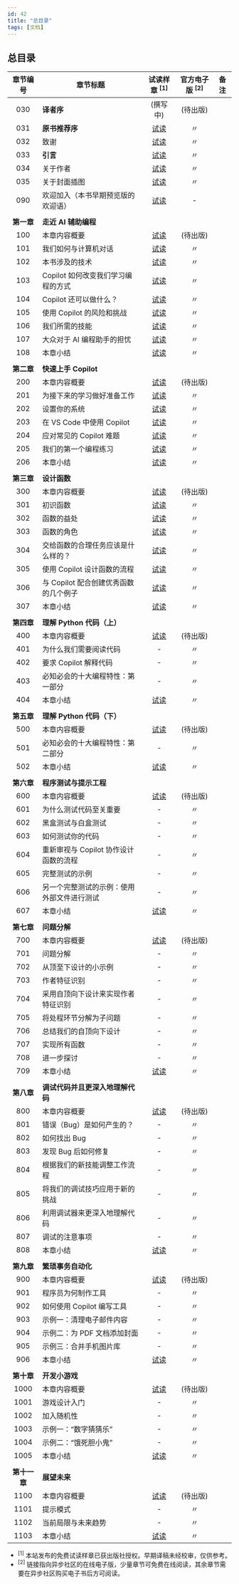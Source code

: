 ```yaml
---
id: 42
title: "总目录"
tags: [文档]
---
```


## 总目录

章节编号 | 章节标题 | 试读样章 <sup>[1]</sup> | 官方电子版 <sup>[2]</sup> | 备注
:---:|---|:---:|:---:|---
030 | **译者序** | (撰写中) |  (待出版)  |
031| **原书推荐序** | [试读](https://github.com/cssmagic/Learn-AI-Assisted-Python-Programming/issues/43) | 〃 |
032| 致谢| [试读](https://github.com/cssmagic/Learn-AI-Assisted-Python-Programming/issues/44) | 〃 |
033| **引言** | [试读](https://github.com/cssmagic/Learn-AI-Assisted-Python-Programming/issues/45) | 〃 |
034| 关于作者 | [试读](https://github.com/cssmagic/Learn-AI-Assisted-Python-Programming/issues/46) | 〃 |
035| 关于封面插图 | [试读](https://github.com/cssmagic/Learn-AI-Assisted-Python-Programming/issues/47) | 〃 |
090| 欢迎加入（本书早期预览版的欢迎语） |[试读](https://github.com/cssmagic/Learn-AI-Assisted-Python-Programming/issues/1)| - |
||||
**第一章** | **走近 AI 辅助编程** ||  |
100 | 本章内容概要 | [试读](https://github.com/cssmagic/Learn-AI-Assisted-Python-Programming/issues/2) | (待出版) |
101 | 我们如何与计算机对话 | [试读](https://github.com/cssmagic/Learn-AI-Assisted-Python-Programming/issues/3)|〃|
102 | 本书涉及的技术 | [试读](https://github.com/cssmagic/Learn-AI-Assisted-Python-Programming/issues/4)|〃|
103 | Copilot 如何改变我们学习编程的方式 | [试读](https://github.com/cssmagic/Learn-AI-Assisted-Python-Programming/issues/5)|〃|
104 | Copilot 还可以做什么？ | [试读](https://github.com/cssmagic/Learn-AI-Assisted-Python-Programming/issues/6)|〃|
105 | 使用 Copilot 的风险和挑战 | [试读](https://github.com/cssmagic/Learn-AI-Assisted-Python-Programming/issues/7)|〃|
106 | 我们所需的技能 | [试读](https://github.com/cssmagic/Learn-AI-Assisted-Python-Programming/issues/8)|〃|
107 | 大众对于 AI 编程助手的担忧 | [试读](https://github.com/cssmagic/Learn-AI-Assisted-Python-Programming/issues/9)|〃|
108 | 本章小结 | [试读](https://github.com/cssmagic/Learn-AI-Assisted-Python-Programming/issues/10)|〃|
||||
**第二章** | **快速上手 Copilot**||  |
200 | 本章内容概要 | [试读](https://github.com/cssmagic/Learn-AI-Assisted-Python-Programming/issues/29)|(待出版)|
201 | 为接下来的学习做好准备工作 | [试读](https://github.com/cssmagic/Learn-AI-Assisted-Python-Programming/issues/31)|〃|
202 | 设置你的系统 | [试读](https://github.com/cssmagic/Learn-AI-Assisted-Python-Programming/issues/32)|〃|
203 | 在 VS Code 中使用 Copilot | [试读](https://github.com/cssmagic/Learn-AI-Assisted-Python-Programming/issues/33)|〃|
204 | 应对常见的 Copilot 难题 | [试读](https://github.com/cssmagic/Learn-AI-Assisted-Python-Programming/issues/34)|〃|
205 | 我们的第一个编程练习 | [试读](https://github.com/cssmagic/Learn-AI-Assisted-Python-Programming/issues/35)|〃|
206 | 本章小结 | [试读](https://github.com/cssmagic/Learn-AI-Assisted-Python-Programming/issues/30)|〃|
||||
**第三章** | **设计函数**||  |
300 | 本章内容概要 | [试读](https://github.com/cssmagic/Learn-AI-Assisted-Python-Programming/issues/27)|(待出版)|
301 | 初识函数 | [试读](https://github.com/cssmagic/Learn-AI-Assisted-Python-Programming/issues/36)|〃|
302 | 函数的益处 | [试读](https://github.com/cssmagic/Learn-AI-Assisted-Python-Programming/issues/37)|〃|
303 | 函数的角色 | [试读](https://github.com/cssmagic/Learn-AI-Assisted-Python-Programming/issues/38)|〃|
304 | 交给函数的合理任务应该是什么样的？ | [试读](https://github.com/cssmagic/Learn-AI-Assisted-Python-Programming/issues/39)|〃|
305 | 使用 Copilot 设计函数的流程 | [试读](https://github.com/cssmagic/Learn-AI-Assisted-Python-Programming/issues/40)|〃|
306 | 与 Copilot 配合创建优秀函数的几个例子 | [试读](https://github.com/cssmagic/Learn-AI-Assisted-Python-Programming/issues/41)|〃|
307 | 本章小结 | [试读](https://github.com/cssmagic/Learn-AI-Assisted-Python-Programming/issues/28)|〃|
||||
**第四章** | **理解 Python 代码（上）**||  |
400| 本章内容概要 |  [试读](https://github.com/cssmagic/Learn-AI-Assisted-Python-Programming/issues/25)|(待出版)|
401| 为什么我们需要阅读代码 | -|〃|
402| 要求 Copilot 解释代码 | -|〃|
403| 必知必会的十大编程特性：第一部分 | -|〃|
404| 本章小结 | [试读](https://github.com/cssmagic/Learn-AI-Assisted-Python-Programming/issues/26)|〃|
||||
**第五章** | **理解 Python 代码（下）**|  |  |
500| 本章内容概要 | [试读](https://github.com/cssmagic/Learn-AI-Assisted-Python-Programming/issues/11)|(待出版)|
501| 必知必会的十大编程特性：第二部分 | -|〃|
502| 本章小结 | [试读](https://github.com/cssmagic/Learn-AI-Assisted-Python-Programming/issues/18)|〃|
||||
**第六章** | **程序测试与提示工程**|  |  |
600| 本章内容概要 | [试读](https://github.com/cssmagic/Learn-AI-Assisted-Python-Programming/issues/12)|(待出版)|
601| 为什么测试代码至关重要 | -|〃|
602| 黑盒测试与白盒测试 | -|〃|
603| 如何测试你的代码 | -|〃|
604| 重新审视与 Copilot 协作设计函数的流程 | -|〃|
605| 完整测试的示例 | -|〃|
606| 另一个完整测试的示例：使用外部文件进行测试 | -|〃|
607| 本章小结 | [试读](https://github.com/cssmagic/Learn-AI-Assisted-Python-Programming/issues/19)|〃|
||||
**第七章** | **问题分解**| |  |
700| 本章内容概要 | [试读](https://github.com/cssmagic/Learn-AI-Assisted-Python-Programming/issues/13)|(待出版)|
701| 问题分解 | -|〃|
702| 从顶至下设计的小示例 | -|〃|
703| 作者特征识别 | -|〃|
704| 采用自顶向下设计来实现作者特征识别 | -|〃|
705| 将处程环节分解为子问题 | -|〃|
706| 总结我们的自顶向下设计 | -|〃|
707| 实现所有函数 | -|〃|
708| 进一步探讨 | -|〃|
709| 本章小结 | [试读](https://github.com/cssmagic/Learn-AI-Assisted-Python-Programming/issues/20)|〃|
||||
**第八章** | **调试代码并且更深入地理解代码**|  ||
800| 本章内容概要 | [试读](https://github.com/cssmagic/Learn-AI-Assisted-Python-Programming/issues/14)|(待出版)|
801| 错误（Bug）是如何产生的？ | -|〃|
802| 如何找出 Bug | -|〃|
803| 发现 Bug 后如何修复 | -|〃|
804| 根据我们的新技能调整工作流程 | -|〃|
805| 将我们的调试技巧应用于新的挑战 | -|〃|
806| 利用调试器来更深入地理解代码 | -|〃|
807| 调试的注意事项 | -|〃|
808| 本章小结 | [试读](https://github.com/cssmagic/Learn-AI-Assisted-Python-Programming/issues/21)|〃|
||||
**第九章** | **繁琐事务自动化**|  ||
900| 本章内容概要 | [试读](https://github.com/cssmagic/Learn-AI-Assisted-Python-Programming/issues/15)|         (待出版)          |
901| 程序员为何制作工具 | -|〃|
902| 如何使用 Copilot 编写工具 | -|〃|
903| 示例一：清理电子邮件内容 | -|〃|
904| 示例二：为 PDF 文档添加封面 | -|〃|
905| 示例三：合并手机图片库 | -|〃|
906| 本章小结 | [试读](https://github.com/cssmagic/Learn-AI-Assisted-Python-Programming/issues/22)|〃|
||||
**第十章** | **开发小游戏**|  ||
1000| 本章内容概要 | [试读](https://github.com/cssmagic/Learn-AI-Assisted-Python-Programming/issues/16)|(待出版)|
1001| 游戏设计入门 | -|〃|
1002| 加入随机性 | -|〃|
1003| 示例一：“数字猜猜乐” | -|〃|
1004| 示例二：“饿死胆小鬼” | -|〃|
1005| 本章小结 | [试读](https://github.com/cssmagic/Learn-AI-Assisted-Python-Programming/issues/23)|〃|
||||
**第十一章** | **展望未来**|  ||
1100| 本章内容概要 | [试读](https://github.com/cssmagic/Learn-AI-Assisted-Python-Programming/issues/17)|(待出版)|
1101| 提示模式 | -|〃|
1102| 当前局限与未来趋势 | -|〃|
1103| 本章小结 | [试读](https://github.com/cssmagic/Learn-AI-Assisted-Python-Programming/issues/24)|〃|

* <sup>[1]</sup> 本站发布的免费试读样章已获出版社授权。早期译稿未经校审，仅供参考。
* <sup>[2]</sup> 链接指向异步社区的在线电子版，少量章节可免费在线阅读，其余章节需要在异步社区购买电子书后方可阅读。
